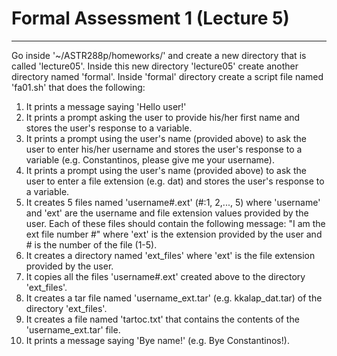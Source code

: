 # Formal Assessment 1 (Lecture 5)
***

Go inside '\~/ASTR288p/homeworks/' and create a new directory that is called 'lecture05'. Inside this new directory 'lecture05' create another directory named 'formal'. Inside 'formal' directory create a script file named 'fa01.sh' that does the following:

1. It prints a message saying 'Hello user!'
2. It prints a prompt asking the user to provide his/her first name and stores the user's response to a variable.
3. It prints a prompt using the user's name (provided above) to ask the user to enter his/her username and stores the user's response to a variable (e.g. Constantinos, please give me your username).
4. It prints a prompt using the user's name (provided above) to ask the user to enter a file extension (e.g. dat) and stores the user's response to a variable.
5. It creates 5 files named 'username#.ext' (#:1, 2,..., 5) where 'username' and 'ext' are the username and file extension values provided by the user. Each of these files should contain the following message: "I am the ext file number #" where 'ext' is the extension provided by the user and # is the number of the file (1-5).
6. It creates a directory named 'ext_files' where 'ext' is the file extension provided by the user.
7. It copies all the files 'username#.ext' created above to the directory 'ext_files'.
8. It creates a tar file named 'username_ext.tar' (e.g. kkalap_dat.tar) of the directory 'ext_files'.
9. It creates a file named 'tartoc.txt' that contains the contents of the 'username_ext.tar' file.
10. It prints a message saying 'Bye name!' (e.g. Bye Constantinos!).